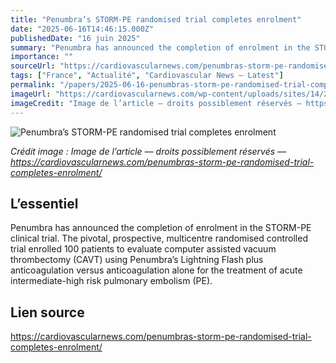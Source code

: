 ```yaml
---
title: "Penumbra’s STORM-PE randomised trial completes enrolment"
date: "2025-06-16T14:46:15.000Z"
publishedDate: "16 juin 2025"
summary: "Penumbra has announced the completion of enrolment in the STORM-PE clinical trial. The pivotal, prospective, multicentre randomised controlled trial enrolled 100 patients to evaluate computer assisted vacuum thrombectomy (CAVT) using Penumbra&#8217;s Lightning Flash plus anticoagulation versus anticoagulation alone for the treatment of acute intermediate-high risk pulmonary embolism (PE)."
importance: ""
sourceUrl: "https://cardiovascularnews.com/penumbras-storm-pe-randomised-trial-completes-enrolment/"
tags: ["France", "Actualité", "Cardiovascular News — Latest"]
permalink: "/papers/2025-06-16-penumbras-storm-pe-randomised-trial-completes-enrolment"
imageUrl: "https://cardiovascularnews.com/wp-content/uploads/sites/14/2025/06/STORM_PE.jpg"
imageCredit: "Image de l’article — droits possiblement réservés — https://cardiovascularnews.com/penumbras-storm-pe-randomised-trial-completes-enrolment/"
---
```


![Penumbra’s STORM-PE randomised trial completes enrolment](https://cardiovascularnews.com/wp-content/uploads/sites/14/2025/06/STORM_PE.jpg)

*Crédit image : Image de l’article — droits possiblement réservés — https://cardiovascularnews.com/penumbras-storm-pe-randomised-trial-completes-enrolment/*

## L’essentiel

Penumbra has announced the completion of enrolment in the STORM-PE clinical trial. The pivotal, prospective, multicentre randomised controlled trial enrolled 100 patients to evaluate computer assisted vacuum thrombectomy (CAVT) using Penumbra&#8217;s Lightning Flash plus anticoagulation versus anticoagulation alone for the treatment of acute intermediate-high risk pulmonary embolism (PE).

## Lien source

https://cardiovascularnews.com/penumbras-storm-pe-randomised-trial-completes-enrolment/
